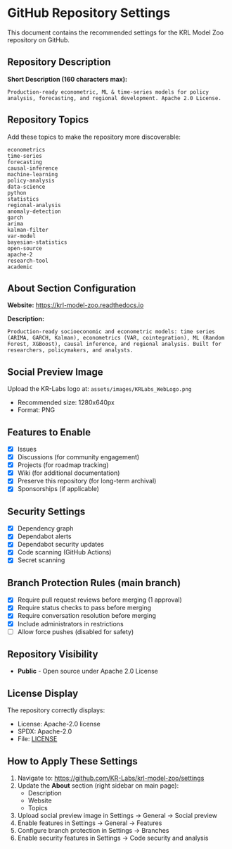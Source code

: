 # GitHub Repository Settings

This document contains the recommended settings for the KRL Model Zoo repository on GitHub.

## Repository Description

**Short Description (160 characters max):**
```
Production-ready econometric, ML & time-series models for policy analysis, forecasting, and regional development. Apache 2.0 License.
```

## Repository Topics

Add these topics to make the repository more discoverable:

```
econometrics
time-series
forecasting
causal-inference
machine-learning
policy-analysis
data-science
python
statistics
regional-analysis
anomaly-detection
garch
arima
kalman-filter
var-model
bayesian-statistics
open-source
apache-2
research-tool
academic
```

## About Section Configuration

**Website:** https://krl-model-zoo.readthedocs.io

**Description:**
```
Production-ready socioeconomic and econometric models: time series (ARIMA, GARCH, Kalman), econometrics (VAR, cointegration), ML (Random Forest, XGBoost), causal inference, and regional analysis. Built for researchers, policymakers, and analysts.
```

## Social Preview Image

Upload the KR-Labs logo at: `assets/images/KRLabs_WebLogo.png`
- Recommended size: 1280x640px
- Format: PNG

## Features to Enable

- [x] Issues
- [x] Discussions (for community engagement)
- [x] Projects (for roadmap tracking)
- [x] Wiki (for additional documentation)
- [x] Preserve this repository (for long-term archival)
- [x] Sponsorships (if applicable)

## Security Settings

- [x] Dependency graph
- [x] Dependabot alerts
- [x] Dependabot security updates
- [x] Code scanning (GitHub Actions)
- [x] Secret scanning

## Branch Protection Rules (main branch)

- [x] Require pull request reviews before merging (1 approval)
- [x] Require status checks to pass before merging
- [x] Require conversation resolution before merging
- [x] Include administrators in restrictions
- [ ] Allow force pushes (disabled for safety)

## Repository Visibility

- **Public** - Open source under Apache 2.0 License

## License Display

The repository correctly displays:
- License: Apache-2.0 license
- SPDX: Apache-2.0
- File: [LICENSE](../LICENSE)

## How to Apply These Settings

1. Navigate to: https://github.com/KR-Labs/krl-model-zoo/settings
2. Update the **About** section (right sidebar on main page):
   - Description
   - Website
   - Topics
3. Upload social preview image in Settings → General → Social preview
4. Enable features in Settings → General → Features
5. Configure branch protection in Settings → Branches
6. Enable security features in Settings → Code security and analysis
